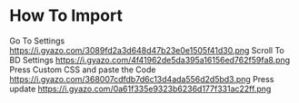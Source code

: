 # How To Import
Go To Settings
https://i.gyazo.com/3089fd2a3d648d47b23e0e1505f41d30.png
Scroll To BD Settings
https://i.gyazo.com/4f41962de5da395a16156ed762f59fa8.png
Press Custom CSS and paste the Code
https://i.gyazo.com/368007cdfdb7d6c13d4ada556d2d5bd3.png
Press update
https://i.gyazo.com/0a61f335e9323b6236d177f331ac22ff.png
